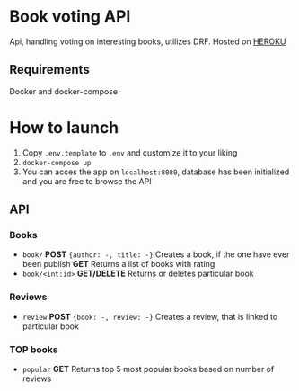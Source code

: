 # Book voting API
Api, handling voting on interesting books, utilizes DRF. Hosted on [HEROKU](https://afternoon-ocean-28258.herokuapp.com/)
## Requirements
Docker and docker-compose
# How to launch
1. Copy `.env.template` to `.env` and customize it to your liking
2. `docker-compose up`
3. You can acces the app on `localhost:8080`, database has been initialized and you are free to browse the API
## API
### Books
- `book/` **POST** `{author: -, title: -}` Creates a book, if the one have ever been publish  **GET** Returns a list of books with rating
- `book/<int:id>` **GET/DELETE** Returns or deletes particular book

### Reviews
- `review` **POST** `{book: -, review: -}` Creates a review, that is linked to particular book

### TOP books
- `popular` **GET** Returns top 5 most popular books based on number of reviews
